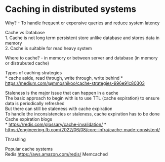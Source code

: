 # Caching in distributed systems


Why? - To handle frequent or expensive queries and reduce system latency <br>

Cache vs Database <br>
    1. Cache is not long term persistent store unlike database and stores data in memory  
    2. Cache is suitable for read heavy system 
    
Where to cache? - in memory or between server and database (in memory or distrubuted cache) <br>

Types of caching strategies <br>
    * cache aside, read through, write through, write behind 
    * https://medium.com/@mmoshikoo/cache-strategies-996e91c80303

Staleness is the major issue that can happen in a cache <br>
The basic approach to begin with is to use TTL (cache expiration) to ensure data is periodically refreshed <br>
But there can still be staleness with cache expiration <br>
To handle the inconsistencies or staleness, cache expiration has to be done <br>
Cache expiration blogs <br>
    * https://redis.com/glossary/cache-invalidation/
    * https://engineering.fb.com/2022/06/08/core-infra/cache-made-consistent/

Thrashing <br>

Popular cache systems <br>
    Redis
        https://aws.amazon.com/redis/
    Memcached     
